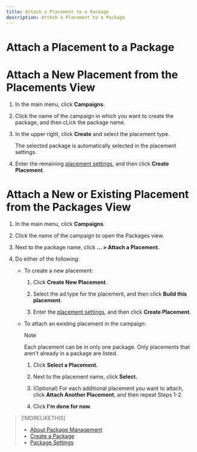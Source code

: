```yaml
---
title: Attach a Placement to a Package
description: Attach a Placement to a Package
---
```


# Attach a Placement to a Package

# Attach a New Placement from the Placements View

1. In the main menu, click **Campaigns**.

1. Click the name of the campaign in which you want to create the package, and then cLick the package name.

1. In the upper right, click **Create** and select the placement type.

     The selected package is automatically selected in the placement settings.

1. Enter the remaining [placement settings](placement-settings.md), and then click **Create Placement**.

# Attach a New or Existing Placement from the Packages View

1. In the main menu, click **Campaigns**.

1. Click the name of the campaign to open the Packages view.

1. Next to the package name, click  **... > Attach a Placement.**

1. Do either of the following:

    * To create a new placement:

        1. Click **Create New Placement**.

        1.  Select the ad type for the placement, and then click **Build this placement**.

        1. Enter the [placement settings](placement-settings.md), and then click **Create Placement**.

    * To attach an existing placement in the campaign:

       >[!NOTE]
       >
       >Each placement can be in only one package. Only placements that aren't already in a package are listed.
    
        1. Click **Select a Placement.**

        1. Next to the placement name, click **Select.**

        1. (Optional) For each additional placement you want to attach, click **Attach Another Placement**, and then repeat Steps 1-2.

        1. Click **I'm done for now**.

>[!MORELIKETHIS]
>
>* [About Package Management](package-about.md)
>* [Create a Package](package-create.md)
>* [Package Settings](package-settings.md)
